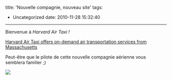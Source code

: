 title: 'Nouvelle compagnie, nouveau site'
tags:
  - Uncategorized
date: 2010-11-28 15:32:40
---

Bienvenue à _Harvard Air Taxi !_

[Harvard Air Taxi offers on-demand air transportation services from Massachusetts](http://www.harvard-air-taxi.com/)

Peut-être que le pilote de cette nouvelle compagnie aérienne vous semblera familier ;)

![](http://www.harvard-air-taxi.com/Welcome-pic.jpg)